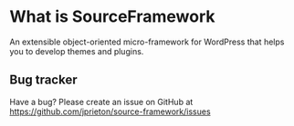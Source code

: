What is SourceFramework
===========

An extensible object-oriented micro-framework for WordPress that helps you to develop themes and plugins.

Bug tracker
-----------

Have a bug? Please create an issue on GitHub at https://github.com/jprieton/source-framework/issues